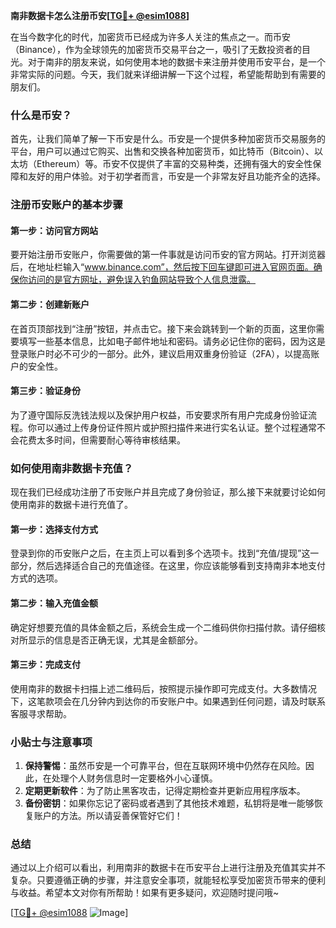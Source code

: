 **南非数据卡怎么注册币安[[TG💪+ @esim1088](https://t.me/s/esim1088)]**

在当今数字化的时代，加密货币已经成为许多人关注的焦点之一。而币安（Binance），作为全球领先的加密货币交易平台之一，吸引了无数投资者的目光。对于南非的朋友来说，如何使用本地的数据卡来注册并使用币安平台，是一个非常实际的问题。今天，我们就来详细讲解一下这个过程，希望能帮助到有需要的朋友们。

### 什么是币安？

首先，让我们简单了解一下币安是什么。币安是一个提供多种加密货币交易服务的平台，用户可以通过它购买、出售和交换各种加密货币，如比特币（Bitcoin）、以太坊（Ethereum）等。币安不仅提供了丰富的交易种类，还拥有强大的安全性保障和友好的用户体验。对于初学者而言，币安是一个非常友好且功能齐全的选择。

### 注册币安账户的基本步骤

#### 第一步：访问官方网站

要开始注册币安账户，你需要做的第一件事就是访问币安的官方网站。打开浏览器后，在地址栏输入“www.binance.com”，然后按下回车键即可进入官网页面。确保你访问的是官方网址，避免误入钓鱼网站导致个人信息泄露。

#### 第二步：创建新账户

在首页顶部找到“注册”按钮，并点击它。接下来会跳转到一个新的页面，这里你需要填写一些基本信息，比如电子邮件地址和密码。请务必记住你的密码，因为这是登录账户时必不可少的一部分。此外，建议启用双重身份验证（2FA），以提高账户的安全性。

#### 第三步：验证身份

为了遵守国际反洗钱法规以及保护用户权益，币安要求所有用户完成身份验证流程。你可以通过上传身份证件照片或护照扫描件来进行实名认证。整个过程通常不会花费太多时间，但需要耐心等待审核结果。

### 如何使用南非数据卡充值？

现在我们已经成功注册了币安账户并且完成了身份验证，那么接下来就要讨论如何使用南非的数据卡进行充值了。

#### 第一步：选择支付方式

登录到你的币安账户之后，在主页上可以看到多个选项卡。找到“充值/提现”这一部分，然后选择适合自己的充值途径。在这里，你应该能够看到支持南非本地支付方式的选项。

#### 第二步：输入充值金额

确定好想要充值的具体金额之后，系统会生成一个二维码供你扫描付款。请仔细核对所显示的信息是否正确无误，尤其是金额部分。

#### 第三步：完成支付

使用南非的数据卡扫描上述二维码后，按照提示操作即可完成支付。大多数情况下，这笔款项会在几分钟内到达你的币安账户中。如果遇到任何问题，请及时联系客服寻求帮助。

### 小贴士与注意事项

1. **保持警惕**：虽然币安是一个可靠平台，但在互联网环境中仍然存在风险。因此，在处理个人财务信息时一定要格外小心谨慎。
2. **定期更新软件**：为了防止黑客攻击，记得定期检查并更新应用程序版本。
3. **备份密钥**：如果你忘记了密码或者遇到了其他技术难题，私钥将是唯一能够恢复账户的方法。所以请妥善保管好它们！

### 总结

通过以上介绍可以看出，利用南非的数据卡在币安平台上进行注册及充值其实并不复杂。只要遵循正确的步骤，并注意安全事项，就能轻松享受加密货币带来的便利与收益。希望本文对你有所帮助！如果有更多疑问，欢迎随时提问哦~

[[TG💪+ @esim1088](https://t.me/s/esim1088) ![Image](https://i.postimg.cc/4NQfJmqS/Snipaste-2025-05-13-00-14-12.png)]